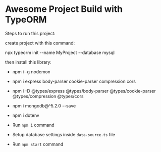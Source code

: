 # Awesome Project Build with TypeORM

Steps to run this project:

create project with this command:

npx typeorm init --name MyProject --database mysql

then install this library:

- npm i -g nodemon
- npm i express body-parser cookie-parser compression cors
- npm i -D @types/express @types/body-parser @types/cookie-parser @types/compression @types/cors
- npm i mongodb@^5.2.0 --save
- npm i dotenv

- Run `npm i` command
- Setup database settings inside `data-source.ts` file
- Run `npm start` command
